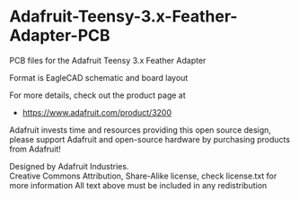 # Adafruit-Teensy-3.x-Feather-Adapter-PCB
PCB files for the Adafruit Teensy 3.x Feather Adapter

Format is EagleCAD schematic and board layout

For more details, check out the product page at

   * https://www.adafruit.com/product/3200

Adafruit invests time and resources providing this open source design, 
please support Adafruit and open-source hardware by purchasing 
products from Adafruit!

Designed by Adafruit Industries.  
Creative Commons Attribution, Share-Alike license, check license.txt for more information
All text above must be included in any redistribution